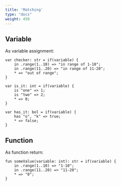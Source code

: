 ```yaml
---
title: 'Matching'
type: "docs"
weight: 450
---
```


## Variable
As variable assignment:
```
var checker: str = if(variable) { 
    in .range(1..10) => "in range of 1-10"; 
    in .range(11..20) => "in range of 11-20";
    * => "out of range";
}

var is_it: int = if(variable) { 
    is "one" => 1; 
    is "two" => 2; 
    * => 0;
}

var has_it: bol = if(variable) { 
    has "o", "k" => true; 
    * => false;
}
```


## Function
As function return:
```
fun someValue(variable: int): str = if(variable) { 
    in .range(1..10) => "1-10"; 
    in .range(11..20) => "11-20"; 
    * => "0";
}
```

